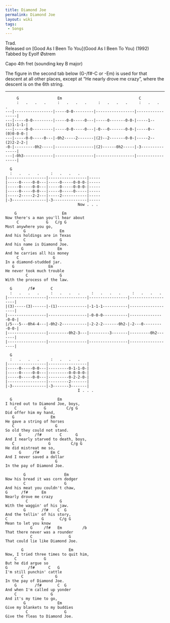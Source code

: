 ```yaml
---
title: Diamond Joe
permalink: Diamond Joe
layout: wiki
tags:
 - Songs
---
```


Trad.  
Released on [Good As I Been To You](Good As I Been To You)
(1992)  
Tabbed by Eyolf Østrem

Capo 4th fret (sounding key B major)

The figure in the second tab below (G-/f\#-C or -Em) is used for that
descent at all other places, except at “He nearly drove me crazy”, where
the descent is on the 6th string.

* * * * *

         G                 Em                                  C
         :   .   .   .     :   .   .   .     :   .   .   .     :   .   .   .
    ---|-----------------|-----0-0---------|-----------------|-----------------|
    ---|-----0-0---------|-----0-0-----0---|-----0-------0-0-|-----1--(1)1-1-1-|
    ---|-----0-0---------|-----0-0-----0---|-0---0-------0-0-|-----0--(0)0-0-0-|
    ---|-----0-0-----0---|-0h2-----2-------|(2)--2-------0-0-|-----2--(2)2-2-2-|
    -0-|---------0h2-----|-----------------|(2)------0h2-----|-3---------------|
    ---|-0h3-------------|-----------------|-----------------|-----------------|

      G
      :   .   .   .     :   .   .   .
    |-----------------|-----------------|-----
    |-----0-----0-0---|-----0-----0-0-0-|-----
    |-----0-----0-0---|-----0-----0-0-0-|-----
    |-----0-----0-0---|-----0-----0-----|-----
    |-----2-----2-2---|-----2-----------|-----
    |-3---------------|-3---------------|-----
                                    Now . . .

        G                    Em
    Now there's a man you'll hear about
         C            G   C/g G
    Most anywhere you go,
            G               Em
    And his holdings are in Texas
            C               G
    And his name is Diamond Joe.
           G               Em
    And he carries all his money
         C               G
    In a diamond-studded jar.
       G               Em
    He never took much trouble
             C              G
    With the process of the law.

      G       /f#       C
      :   .   .   .     :   .   .   .     :   .   .   .     :   .   .   .
    |-----------------|-----------------|-----------------|-------------------|
    |(3)-----(3)------|-(1)-------------|-1-1-1-----------|-------------------|
    |-----------------|-----------------|-0-0-0-----------|---------------0-0-|
    |/5---5---0h4-4---|-0h2-2-----------|-2-2-2-------0h2-|-2---0---------0-0-|
    |-----------------|---------0h2-3---|---------3-------|---------0h2-------|
    |-----------------|-----------------|-----------------|-------------------|

      G
      :   .   .   .     :   .   .   .
    |-----------------|-----------------|
    |-----0-----0-0---|---------0-1-1-0-|
    |-----0-----0-0---|---------0-0-0-0-|
    |-----0-----0-0---|---------0-2-2-0-|
    |-----------------|---------2-------|
    |-3---------------|-3-------3-------|
                                    I . . .

      G                    Em
    I hired out to Diamond Joe, boys,
        C            G         C/g G
    Did offer him my hand,
       G                Em
    He gave a string of horses
       C                  G
    So old they could not stand.
          G      /f#        C      G
    And I nearly starved to death, boys,
       C               G         C/g G
    He did mistreat me so,
          G     /f#     Em C
    And I never saved a dollar
                          G
    In the pay of Diamond Joe.

            G                 Em
    Now his bread it was corn dodger
            C                 G
    And his meat you couldn't chaw,
    G      /f#      Em
    Nearly drove me crazy
             C              G
    With the waggin' of his jaw.
            G       /f#    C  G
    And the tellin' of his story,
    C               G       C/g G
    Mean to let you know
               G     /f#   Em         /b
    That there never was a rounder
               C                G
    That could lie like Diamond Joe.

           G                    Em
    Now, I tried three times to quit him,
        C            G
    But he did argue so
    G         /f#      C   G
    I'm still punchin' cattle
           C              G
    In the pay of Diamond Joe.
        G        /f#       C  G
    And when I'm called up yonder
        C               G
    And it's my time to go,
            G              Em
    Give my blankets to my buddies
             C                G
    Give the fleas to Diamond Joe.
